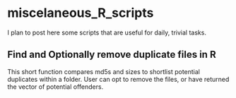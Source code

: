 # miscelaneous_R_scripts
I plan to post here some scripts that are useful for daily, trivial tasks.

## Find and Optionally remove duplicate files in R
This short function compares md5s and sizes to shortlist potential duplicates within a folder. User can opt to remove the files, or have returned the vector of potential offenders.
